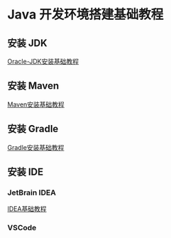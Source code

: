 # Java 开发环境搭建基础教程

## 安装 JDK

[Oracle-JDK安装基础教程](work/programming/Java/operation/Oracle-JDK安装基础教程.md)

## 安装 Maven

[Maven安装基础教程](work/programming/Java/tools/Apache-Maven/Maven安装基础教程.md)
## 安装 Gradle

[Gradle安装基础教程](work/programming/Java/tools/Gradle/Gradle安装基础教程.md)

## 安装 IDE
### JetBrain IDEA

[IDEA基础教程](work/tools/IT/JetBrains/IDEA/IDEA基础教程.md)

### VSCode